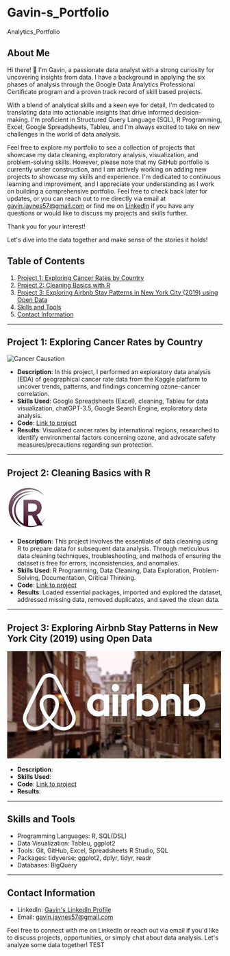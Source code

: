 # Gavin-s_Portfolio
Analytics_Portfolio

## About Me

Hi there! 👋 I'm Gavin, a passionate data analyst with a strong curiosity for uncovering insights from data. I have a background in applying the six phases of analysis through the Google Data Analytics Professional Certificate program and a proven track record of skill based projects.

With a blend of analytical skills and a keen eye for detail, I'm dedicated to translating data into actionable insights that drive informed decision-making. I'm proficient in Structured Query Language (SQL), R Programming, Excel, Google Spreadsheets, Tableu, and I'm always excited to take on new challenges in the world of data analysis.

Feel free to explore my portfolio to see a collection of projects that showcase my data cleaning, exploratory analysis, visualization, and problem-solving skills. However, please note that my GitHub portfolio is currently under construction, and I am actively working on adding new projects to showcase my skills and experience. I'm dedicated to continuous learning and improvement, and I appreciate your understanding as I work on building a comprehensive portfolio. Feel free to check back later for updates, or you can reach out to me directly via email at gavin.jaynes57@gmail.com or find me on [LinkedIn](https://www.linkedin.com/in/gavin-jaynes-a58b3a213/) if you have any questions or would like to discuss my projects and skills further.

Thank you for your interest!


Let's dive into the data together and make sense of the stories it holds!


## Table of Contents

1. [Project 1: Exploring Cancer Rates by Country](#project-1-exploring-cancer-rates-by-country)
2. [Project 2: Cleaning Basics with R](#project-2-cleaning-basics-with-r)
3. [Project 3: Exploring Airbnb Stay Patterns in New York City (2019) using Open Data](#project-3-exploring-airbnb-stay-patterns-in-new-york-city-2019-using-open-data)
4. [Skills and Tools](#skills-and-tools)
5. [Contact Information](#contact-information)

---

## Project 1: Exploring Cancer Rates by Country

![Cancer Causation](https://github.com/gavin-jaynes/Gavin-s_Portfolio/assets/141529382/5741af0e-c8ad-4935-8bc0-bf90f43a289c)


- **Description**: In this project, I performed an exploratory data analysis (EDA) of geographical cancer rate data from the Kaggle platform to uncover trends, patterns, and findings concerning ozone-cancer correlation.
- **Skills Used**: Google Spreadsheets (Excel), cleaning, Tableu for data visualization, chatGPT-3.5, Google Search Engine, exploratory data analysis.
- **Code**: [Link to project](https://github.com/gavin-jaynes/Gavin-s_Portfolio/blob/main/EDA%3ACancer-Ozone_Correlation_project)
- **Results**: Visualized cancer rates by international regions, researched to identify environmental factors concerning ozone, and advocate safety measures/precautions regarding sun protection.


---

## Project 2: Cleaning Basics with R

![Data Cleaning R](images/wave-circle-letter-r-logo-icon-design-vector.jpg)


- **Description**: This project involves the essentials of data cleaning using R to prepare data for subsequent data analysis. Through meticulous data cleaning techniques, troubleshooting, and methods of ensuring the dataset is free for errors, inconsistencies, and anomalies. 
- **Skills Used**: R Programming, Data Cleaning, Data Exploration, Problem-Solving, Documentation, Critical Thinking.
- **Code**: [Link to project](https://github.com/gavin-jaynes/Gavin-s_Portfolio/blob/main/Cleaning%20Basics%20with%20)
- **Results**: Loaded essential packages, imported and explored the dataset, addressed missing data, removed duplicates, and saved the clean data. 


---

## Project 3: Exploring Airbnb Stay Patterns in New York City (2019) using Open Data

![Analyzing Airbnb Stays in NYC (2019](images/Airbnb-Logos.jpg)




- **Description**: 
- **Skills Used**: 
- **Code**: [Link to project](https://github.com/gavin-jaynes/Gavin-s_Portfolio/blob/main/Analyzing%20Airbnb%20Stays%20in%20NYC%20(2019))
- **Results**:

---

## Skills and Tools

- Programming Languages: R, SQL(DSL)
- Data Visualization: Tableu, ggplot2
- Tools: Git, GitHub, Excel, Spreadsheets R Studio, SQL
- Packages: tidyverse; ggplot2, dplyr, tidyr, readr
- Databases: BigQuery

---

## Contact Information

- LinkedIn: [Gavin's LinkedIn Profile](https://www.linkedin.com/in/gavin-jaynes-a58b3a213/)
- Email: [gavin.jaynes57@gmail.com](mailto:gavin.jaynes57@gmail.com)

Feel free to connect with me on LinkedIn or reach out via email if you'd like to discuss projects, opportunities, or simply chat about data analysis. Let's analyze some data together! TEST


